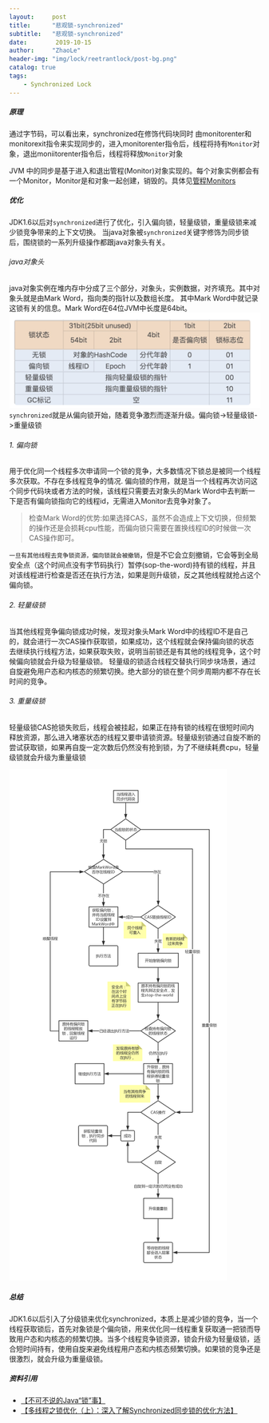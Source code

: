 ```yaml
---
layout:     post
title:      "悲观锁-synchronized"
subtitle:   "悲观锁-synchronized"
date:        2019-10-15
author:     "ZhaoLe"
header-img: "img/lock/reetrantlock/post-bg.png"
catalog: true
tags:
    - Synchronized Lock
---
```


##### 原理
通过字节码，可以看出来，synchronized在修饰代码块同时 由monitorenter和monitorexit指令来实现同步的，进入monitorenter指令后，线程将持有`Monitor`对象，退出moniitorenter指令后，线程将释放`Monitor`对象

JVM 中的同步是基于进入和退出管程(Monitor)对象实现的。每个对象实例都会有一个Monitor，Monitor是和对象一起创建，销毁的。具体见[管程Monitors](http://jinlipool.com/2019/10/15/monitors/)


##### 优化
JDK1.6以后对`synchronized`进行了优化，引入偏向锁，轻量级锁，重量级锁来减少锁竞争带来的上下文切换。
当java对象被`synchronized`关键字修饰为同步锁后，围绕锁的一系列升级操作都跟java对象头有关。

###### java对象头
java对象实例在堆内存中分成了三个部分，对象头，实例数据，对齐填充。其中对象头就是由Mark Word，指向类的指针以及数组长度。
其中Mark Word中就记录这锁有关的信息。Mark Word在64位JVM中长度是64bit。
![430d405f57f20f1cabaf624c00dd2fb1](/img/lock/synchronized-optimize.png)
`synchronized`就是从偏向锁开始，随着竞争激烈而逐渐升级。偏向锁->轻量级锁->重量级锁

###### 1. 偏向锁
用于优化同一个线程多次申请同一个锁的竞争，大多数情况下锁总是被同一个线程多次获取。不存在多线程竞争的情况.
偏向锁的作用，就是当一个线程再次访问这个同步代码块或者方法的时候，该线程只需要去对象头的Mark Word中去判断一下是否有偏向锁指向它的线程id，无需进入Monitor去竞争对象了。
>检查Mark Word的优势:如果选择CAS，虽然不会造成上下文切换，但频繁的操作还是会损耗cpu性能，而偏向锁只需要在置换线程ID的时候做一次CAS操作即可。

`一旦有其他线程去竞争锁资源，偏向锁就会被撤销`，但是不它会立刻撤销，它会等到全局安全点（这个时间点没有字节码执行）暂停(sop-the-word)持有锁的线程，并且对该线程进行检查是否还在执行方法，如果是则升级锁，反之其他线程就抢占这个偏向锁。

###### 2. 轻量级锁
当其他线程竞争偏向锁成功时候，发现对象头Mark Word中的线程ID不是自己的，就会进行一次CAS操作获取锁，如果成功，这个线程就会保持偏向锁的状态去继续执行线程方法，如果获取失败，说明当前锁还是有其他的线程竞争，这个时候偏向锁就会升级为轻量级锁。
轻量级的锁适合线程交替执行同步块场景，通过自旋避免用户态和内核态的频繁切换。绝大部分的锁在整个同步周期内都不存在长时间的竞争。

###### 3. 重量级锁
轻量级锁CAS抢锁失败后，线程会被挂起，如果正在持有锁的线程在很短时间内释放资源，那么进入堵塞状态的线程又要申请锁资源。轻量级别锁通过自旋不断的尝试获取锁，如果再自旋一定次数后仍然没有抢到锁，为了不继续耗费cpu，轻量级锁就会升级为重量级锁

![7c48a2c666c7233badb48cd78199daf6](/img/lock/synchronized-flow.png)

##### 总结
JDK1.6以后引入了分级锁来优化synchronized，本质上是减少锁的竞争，当一个线程获取锁后，首先对象锁是个偏向锁，用来优化同一线程重复获取通一把锁而导致用户态和内核态的频繁切换。当多个线程竞争锁资源，锁会升级为轻量级锁，适合短时间持有，使用自旋来避免线程用户态和内核态频繁切换。如果锁的竞争还是很激烈，就会升级为重量级锁。

##### 资料引用
* [【不可不说的Java“锁”事】](!https://tech.meituan.com/2018/11/15/java-lock.html)
* [【多线程之锁优化（上）：深入了解Synchronized同步锁的优化方法】](!https://time.geekbang.org/column/article/101244)


